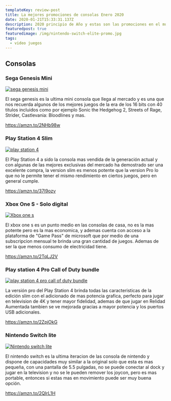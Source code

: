 ```yaml
---
templateKey: review-post
title: La mejores promociones de consolas Enero 2020
date: 2020-01-21T15:33:31.137Z
description: 2020 principio de Año y estas son las promociones en el mundo de las consolas
featuredpost: true
featuredimage: /img/nintendo-switch-elite-promo.jpg
tags:
  - video juegos
---
```

## Consolas

### Sega Genesis Mini

[![sega genesis mini](/img/sega-genesis-mini-promo.jpg "Sega genesis mini")](https://amzn.to/2NHb98w)

El sega genesis es la ultima mini consola que llega al mercado y es una que nos recuerda algunos de los mejores juegos de la era de los 16 bits con 40 titulos incluidos como por ejemplo Sonic the Hedgehog 2, Streets of Rage, Strider, Castlevania: Bloodlines y mas.

<https://amzn.to/2NHb98w>


### Play Station 4 Slim

[![play station 4](/img/ps4-slim-promo.jpg "Play station 4")](https://amzn.to/37I9ozv)

El Play Station 4 a sido la consola mas vendida de la generación actual y con algunas de las mejores exclusivas del mercado ha demostrado ser una excelente compra, la version slim es menos potente que la version Pro lo que no le permite tener el mismo rendimiento en ciertos juegos, pero en general cumple.

<https://amzn.to/37I9ozv>

### Xbox One S - Solo digital

[![Xbox one s](/img/xbox-one-s-all-digital-promo.jpg "xbox one s")](https://amzn.to/2TqLJ2V)

El xbox one s es un punto medio en las consolas de casa, no es la mas potente pero es la mas economica, y ademas cuenta con acceso a la plataforma de "Game Pass" de microsoft que por medio de una subscripcion mensual te brinda una gran cantidad de juegos. Ademas de ser la que menos consumo de electricidad tiene.

<https://amzn.to/2TqLJ2V>

### Play station 4 Pro Call of Duty bundle

[![play station 4 pro call of duty bundle](/img/ps4-pro-bundle-promo.png)](https://amzn.to/2ZpjOkG)

La versión pro del Play Station 4 brinda todas las caracteristicas de la edición slim con el adicionado de mas potencia grafica, perfecto para jugar en television de 4K y tener mayor fidelidad, ademas de que jugar en Relidad Aumentada tambien se ve mejorada gracias a mayor potencia y los puertos USB adicionales.

<https://amzn.to/2ZpjOkG>

### Nintendo Switch lite
[![Nintendo switch lite](/img/nintendo-switch-elite-promo.jpg "Nintendo switch lite")](https://amzn.to/2QIrL1H)

El nintendo switch es la ultima iteracion de las consola de nintendo y dispone de capacidades muy similar a la original solo que esta es mas pequeña, con una pantalla de 5.5 pulgadas, no se puede conectar al dock y jugar en la television y no se le pueden remover los joycon, pero es mas portable, entonces si estas mas en movimiento puede ser muy buena opción.

<https://amzn.to/2QIrL1H>